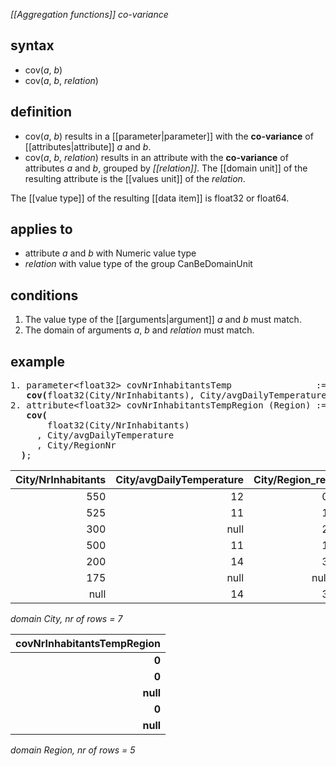 *[[Aggregation functions]] co-variance*

## syntax

- cov(*a*, *b*)
- cov(*a*, *b*, *relation*)

## definition

- cov(*a*, *b*) results in a [[parameter|parameter]] with the **co-variance** of [[attributes|attribute]] *a* and  *b*.
- cov(*a*, *b*, *relation*) results in an attribute with the **co-variance** of attributes *a* and *b*, grouped by *[[relation]]*. The [[domain unit]] of the resulting attribute is the [[values unit]] of the *relation*.

The [[value type]] of the resulting [[data item]] is float32 or float64.

## applies to

- attribute *a* and *b* with Numeric value type
- *relation* with value type of the group CanBeDomainUnit

## conditions

1. The value type of the [[arguments|argument]] *a* and *b* must match.
2. The domain of arguments *a*, *b* and *relation* must match.

## example

<pre>
1. parameter&lt;float32&gt; covNrInhabitantsTemp                := 
   <B>cov(</B>float32(City/NrInhabitants), City/avgDailyTemperature<B>)</B>; result = -156.25
2. attribute&lt;float32&gt; covNrInhabitantsTempRegion (Region) :=
   <B>cov(</B>
       float32(City/NrInhabitants)
     , City/avgDailyTemperature
     , City/RegionNr
  <B>)</B>;
</pre>

| City/NrInhabitants | City/avgDailyTemperature | City/Region_rel |
|-------------------:|-------------------------:|----------------:|
| 550                | 12                       | 0               |
| 525                | 11                       | 1               |
| 300                | null                     | 2               |
| 500                | 11                       | 1               |
| 200                | 14                       | 3               |
| 175                | null                     | null            |
| null               | 14                       | 3               |

*domain City, nr of rows = 7*

| **covNrInhabitantsTempRegion** |
|-------------------------------:|
| **0**                          |
| **0**                          |
| **null**                       |
| **0**                          |
| **null**                       |

*domain Region, nr of rows = 5*